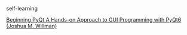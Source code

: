self-learning 


[Beginning PyQt A Hands-on Approach to GUI Programming with PyQt6 (Joshua M. Willman)](https://z-lib.id/book/33110068-beginning-pyqt-2)
